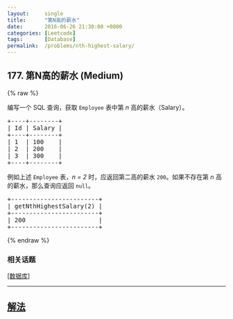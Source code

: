 ```yaml
---
layout:     single
title:      "第N高的薪水"
date:       2016-06-26 21:30:00 +0800
categories: [Leetcode]
tags:       [Database]
permalink:  /problems/nth-highest-salary/
---
```


## 177. 第N高的薪水 (Medium)

{% raw %}

<p>编写一个 SQL 查询，获取 <code>Employee</code> 表中第&nbsp;<em>n&nbsp;</em>高的薪水（Salary）。</p>

<pre>+----+--------+
| Id | Salary |
+----+--------+
| 1  | 100    |
| 2  | 200    |
| 3  | 300    |
+----+--------+
</pre>

<p>例如上述&nbsp;<code>Employee</code>&nbsp;表，<em>n = 2&nbsp;</em>时，应返回第二高的薪水&nbsp;<code>200</code>。如果不存在第&nbsp;<em>n&nbsp;</em>高的薪水，那么查询应返回&nbsp;<code>null</code>。</p>

<pre>+------------------------+
| getNthHighestSalary(2) |
+------------------------+
| 200                    |
+------------------------+
</pre>

{% endraw %}

### 相关话题
  [[数据库](https://github.com/awesee/leetcode/tree/main/tag/database/README.md)]

---

## [解法](https://github.com/awesee/leetcode/tree/main/problems/nth-highest-salary)
